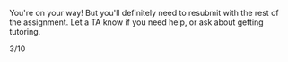 You're on your way! But you'll definitely need to resubmit with the rest of the assignment. Let a TA know if you need help, or ask about getting tutoring.

3/10
